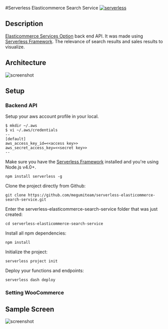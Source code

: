 #Serverless Elasticommerce Search Service
[![serverless](http://public.serverless.com/badges/v3.svg)](http://www.serverless.com)
## Description
[Elasticommerce Services Option](https://amimoto-ami.com/plans/option-services/elasticommerce-services-option/) back end API.
It was made using [Serverless Framework](http://docs.serverless.com/v0.5.0/docs).
The relevance of search results and sales results to visualize.

## Architecture
<img src="https://raw.githubusercontent.com/megumiteam/serverless-elasticommerce-search-service/master/screenshot-2.png" title="screenshot"/>

## Setup
### Backend API
Setup your aws account profile in your local.
```
$ mkdir ~/.aws
$ vi ~/.aws/credentials
--
[default]
aws_access_key_id=<<access key>>
aws_secret_access_key=<<secret key>>
--
```

Make sure you have the [Serverless Framework](http://www.serverless.com) installed and you're using Node.js v4.0+. 
```
npm install serverless -g
```

Clone the project directly from Github:
```
git clone https://github.com/megumiteam/serverless-elasticommerce-search-service.git
```

Enter the serverless-elasticommerce-search-service folder that was just created:
```
cd serverless-elasticommerce-search-service
```

Install all npm dependencies:
```
npm install
```

Initialize the project:
```
serverless project init
```

Deploy your functions and endpoints:
```
serverless dash deploy
```
### Setting WooCommerce

## Sample Screen
<img src="https://raw.githubusercontent.com/megumiteam/serverless-elasticommerce-search-service/master/screenshot-1.png" title="screenshot"/>
